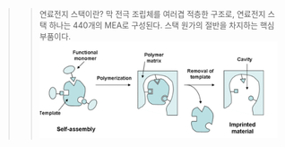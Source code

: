 >> 연료전지 스택이란?
    막 전극 조립체를 여러겹 적층한 구조로, 연료전지 스택 하나는 440개의 MEA로 구성된다. 스택 원가의 절반을 차지하는 핵심부품이다.
    ![Alt text](image-1.png)